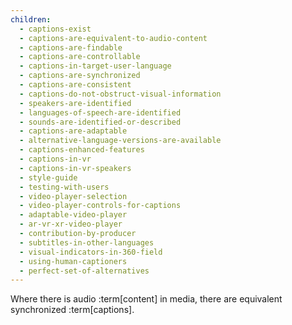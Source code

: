 ```yaml
---
children:
  - captions-exist
  - captions-are-equivalent-to-audio-content
  - captions-are-findable
  - captions-are-controllable
  - captions-in-target-user-language
  - captions-are-synchronized
  - captions-are-consistent
  - captions-do-not-obstruct-visual-information
  - speakers-are-identified
  - languages-of-speech-are-identified
  - sounds-are-identified-or-described
  - captions-are-adaptable
  - alternative-language-versions-are-available
  - captions-enhanced-features
  - captions-in-vr
  - captions-in-vr-speakers
  - style-guide
  - testing-with-users
  - video-player-selection
  - video-player-controls-for-captions
  - adaptable-video-player
  - ar-vr-xr-video-player
  - contribution-by-producer
  - subtitles-in-other-languages
  - visual-indicators-in-360-field
  - using-human-captioners
  - perfect-set-of-alternatives
---
```


Where there is audio :term[content] in media, there are equivalent synchronized :term[captions].

